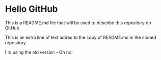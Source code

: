 # Hello GitHub

This is a README.md file that will be used to describe this
repository on GitHub

This is an extra line of text added to the copy 
of README.md in the cloned repository

I'm using the old version - Oh no!
